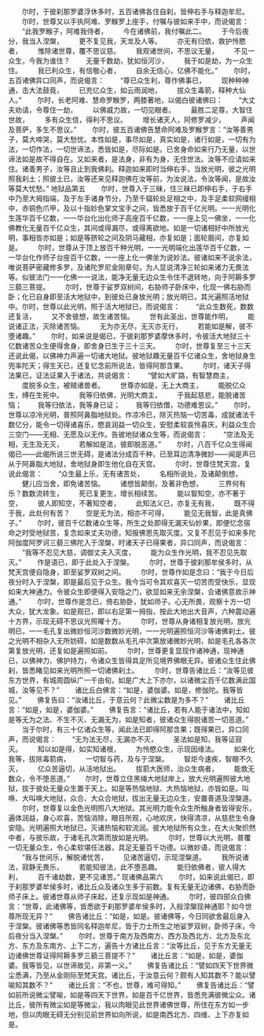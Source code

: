<!-- { "loadSidebar": true } -->
　　尔时，于彼刹那罗婆浮休多时，五百诸佛各住自刹，皆伸右手与释迦牟尼。
　　尔时，世尊又以手执阿难、罗睺罗上座手，付嘱与彼如来手中，而说偈言：
　　“此我罗睺子，阿难我侍者，
　　今在诸佛前，我付嘱此二。
　　于今后夜分，我当入涅槃，
　　更不复见我，天龙及人等。
　　亦无有归依，救护怜愍者，
　　惟除诸世尊，覆不思议慈。
　　我观诸世间，不思议无量，
　　不见一众生，今我为谁住？
　　无量千数劫，犹如恒河沙，
　　我于如是劫，为一众生住。
　　我已利众生，有信敬心者，
　　自余无信心，亿佛不能化。”
　　尔时，五百诸佛异口同声，而说偈言：
　　“尊已众生利，尊作佛事已，
　　现种种神通，击大法鼓竟，
　　已充亿众生，如云雨润地，
　　拔众生毒箭，释种大仙人。”
　　尔时，长老阿难、慧命罗睺罗，两膝著地，以偈白彼诸佛曰：
　　“大丈夫劝请，令尊住一劫，
　　以佛威力故，一切见眼者。
　　最胜二足尊，大智住世故，
　　多有众生信，得利不思议。
　　增长诸天人，阿修罗减少，
　　声闻及菩萨，多生不思议。”
　　尔时，彼五百诸佛告慧命阿难及罗睺罗言：“汝等善男子，莫大啼哭，莫大愁忧。本性如是，事尽如是，真实如是，诸行如是，一切有为法，一切作法，一切世谛法，悉皆如是，尽际如是。已舍身命如来行乃无量，以世谛法如是故不得自在。又如来者，是法身，非有为身，无住世法。汝等不应请如来住。诸善男子，汝等且止到我佛刹。释迦如来即时当伸右手，当放光明，彼之光明照我刹土；照彼土已，汝等还来见释迦佛在汝等前，为汝说法，令汝等闻，是故汝等莫大忧愁。”
地狱品第五
　　尔时，世尊入于三昧，住三昧已即伸右手，于右手中乃至大拇指端，及于左手诸身节分，乃至千辐轮处足相之中，及手足柔软网缦相中，赤铜色爪甲，及以十指妙色掌文宝手之间，皆悉放于百千亿光明。一一光明化生莲华百千亿数，一一华台化出化师子高座百千亿数，一一座上见一佛坐，一一化佛教化无量百千亿众生，其间或得漏尽，或得离欲地。如是一切诸相好中所放光明，事相皆亦如是；如是等脐轮之间及阴马藏相，亦复如是；面轮眉间，亦复如是。
　　尔时，世尊从于顶上放百千种光明，一一光明端化出莲华百千亿数，一一华台化作师子台座百千亿数，一一座上化一佛坐为说妙法。彼诸如来不说余法，唯说菩萨密藏修多罗，及诸陀罗尼金刚章句，为人显说清净三轮如来诸力无畏法等。似彼法门一一化佛一一说法，能净无量无边众生令住不退转地，向于阿耨多罗三藐三菩提。
　　尔时，世尊于娑罗双树间，右胁师子卧床中，化现一佛右胁而卧；化已自身即至活大地狱中，到彼处已身放光明；放光明已，其光遍照活地狱中。尔时，世尊以此光明，照于活大地狱已，而说偈言：
　　“此众生数死，数数还复活，
　　又不舍彼想，故生诸苦恼。
　　世有此圣出，世尊能作明，
　　能说诸正法，灭除诸苦恼。
　　无为亦无尽，无灭亦无行，
　　若能如是解，彼不堕诸趣。”
　　尔时，如来说是偈已，于彼刹那罗婆摩休多时，令彼活大地狱三十亿数诸苦众生便得舍身，即舍身已生于三十三天。
　　尔时，世尊复至三十三天还说此偈，以佛神力声遍一切诸大地狱。彼地狱趣无量百千亿诸众生，舍地狱身生兜率陀天；得生天已，还复忆念前所说法，皆得阿那含果。
　　尔时，诸天子得法果已，证法证果入于诸法，共说偈言：
　　“譬如大旷路，有智慧商主，
　　度脱多众生，被贼诸兽者。
　　世尊亦如是，无上大商主，
　　能脱亿众生，缚在生死中。
　　我等归依佛，光明大商主，
　　于我起慈悲，能脱诸苦恼；
　　我等归依法，我等身已证；
　　我等归依僧，功德难思议。”
　　尔时，世尊以凉冷光明，普照阿鼻脂地狱处。作凉冷已，除灭热恼一切苦毒，成就诸法千数亿分，能令一切得诸喜乐，愍哀润益一切众生，安慰柔软哀怜喜庆，利益众生合三空门——无相、无愿及以无作。告彼地狱诸众生等，而说偈言：
　　“空法及无相，无生及无灭，
　　若解如是法，彼即脱恶道。”
　　尔时，八百千亿众生得闻偈已——此偈所说三世无碍，是诸法分成百千种，已至耳边清净微妙——闻是声已从于阿鼻脂大地狱，舍地狱身即生他化自在天宫。
　　尔时，世尊住梵天宫，复说此偈言：
　　“众生最上乐，无有诸苦处，
　　名相所说处，及诸颠倒想，
　　健儿应当舍，即免诸苦恼。
　　诸想皆颠倒，及著非色想，
　　三界何有乐？数数流转生，
　　死已复更生，增长相续苦。
　　能以智知空，亦不著于空，
　　彼人即知空，不著知空者，
　　此知法义已，亦复无有我，
　　既不得于我，此处何有苦？
　　空是无为法，相亦不可得，
　　能见无我智，此是真佛子。”
　　尔时，彼百千亿数诸众生等，所生之处即得无漏天仙妙果，即便忆念宿命之时受地狱苦，复念如来丈夫功德，知报佛恩先取灭度。又复不忍见于如来多陀阿伽度阿罗诃三藐三佛陀入于涅槃，时诸天子已得果者，异口同声，而说偈言：
　　“我等不忍见大慈，调御丈夫入灭度，
　　能为众生作光明，我不忍见先取灭。”
　　作是语已，即于此处入于涅槃。
　　尔时，世尊于彼刹那牟侯多时，从梵天宫便自隐身，即至娑罗双树之间。
　　尔时，世尊作如是念曰：“我于今日后夜分时入于涅槃，即是最后见于众生。我今当可令其欢喜灭一切苦而受快乐，显现如来大神通力。令彼众生即便得入安隐之门，欲显如来无余涅槃，合诸佛意故示神通。”
　　尔时，世尊作是念已，倚右胁卧，犹如师子。心无所畏，观察十方一切大众，犹大龙象。如是观已，即以右足第一拇指，按此大地出大音声，六种震动遍十方界，示现无碍不思议光照曜十方。
　　尔时，世尊从身诸相复放光明，放光明已，一一毛孔复出微妙恒河沙数微妙光明，一一光明遍照恒河沙等诸佛刹土。彼之光明不相杂入无所妨碍，如是数数从毛孔中次第放诸微妙光明，如是毛孔各各次第复放光明，还复如是遍照如前。
　　尔时，世尊更复显现作诸神通，现神通已，以佛神力、佛护持力，令诸众生皆得具足所见境界佛眼无异。彼诸众生住此佛刹，皆悉睹见如来光明所照一切诸佛刹土。
　　尔时，世尊告诸比丘：“汝等见彼东方世界，有城周圆纵广一千由旬，如是广大上下亦尔，以诸微尘百千亿数满此国城，汝等见不？”
　　诸比丘白佛言：“如是，婆伽婆。如是，修伽陀。我等皆见。”
　　佛复告曰：“汝诸比丘，于意云何？此微尘数是为多不？”
　　诸比丘言：“如是，如是，婆伽婆。”
　　佛复告言：“诸比丘，若有人能于诸法中，知如是等无为之法、不生不灭、无漏无为，如是知者，彼诸众生得脱诸苦一切恶道。”
　　当于尔时，有三十亿诸众生等，闻此法已即得阿那含果；既得果已，异口同声，而说偈言：
　　“无为法无尽，无漏亦不灭，
　　圣法如是知，我等证寂灭。
　　知以如是得，如实知诸根，
　　为怜愍众生，示现因缘法。
　　如来化我等，拔除毒箭病，
　　一切智与药，及与于涅槃。
　　智炬今速疾，智眼不久灭，
　　亿众苦逼切，从活地狱出。
　　拔箭大医师，治众生病者，
　　能救无数众，令不堕恶道。”
　　尔时，世尊立住黑绳大地狱岸上，放大光明遍照彼大地狱，拔于彼处无量众生置于天上。如是等热恼地狱、大热恼地狱，亦皆如是。叫唤、大叫唤大地狱，众合、大众合地狱，拔出无量无边众生，安置善道及涅槃道。
　　尔时，世尊复以金色光明照八大地狱。其光明力能令众生所触身者皆得安乐，遍体润益，身心欢喜，苦恼消除，眼目所观，心地欢庆，快得清凉，从慈悲生令身安隐。光明遍照大地狱已，灭诸热恼和软流润。彼大地狱所有众生，在大火聚炽然中者，与彼乐故，于诸毛孔次第而放如是光明。
　　尔时，世尊以大光明，普覆一切无量众生，令心柔软堪任法器，具足无量百千功德。以微妙语，而说偈言：
　　“我与世间乐，解脱诸忧苦，
　　见诸苦逼切，示现涅槃道。
　　我所说诸法，寂静无畏乐，
　　若能知彼法，此不堕恶趣。
　　能归依佛者，彼人得大利，
　　百千诸劫数，更不见诸苦。”
现诸佛品第六
　　尔时，如来说此偈已，即于刹那罗婆牟侯多时，诸比丘众及诸众生多于前数。复有无量无边诸佛，右胁而卧师子床上。彼诸世尊从师子床起，还复示现如是神通。
　　尔时，彼四部众白佛言：“世尊，此诸佛等，皆悉欲于刹那罗婆牟侯多时，入般涅槃现神通耶？如今世尊所现无异？”
　　佛告诸比丘：“如是，如是。彼诸佛等，今日同欲舍最后身入于涅槃。彼诸佛等悉皆同名释迦牟尼，皆于力士所生之地娑罗双树，卧师子床，今后夜分当入涅槃。”
　　尔时，世尊于南方及西南方、西方及西北方、北方及东北方、东方及东南方、上下二方，遍告十方诸比丘言：“汝等比丘，见于东方无量无边诸佛世尊证得阿耨多罗三藐三菩提不？”
　　诸比丘言：“如是，如是，婆伽婆。我等皆见，以世谛故见，非第一义。”
　　佛复告诸比丘：“譬如四天下世界微尘悉满，乃至从金刚际至梵天宫。诸比丘，于汝意云何？颇有人知其数不？能以譬喻知其数不？”
　　诸比丘言：“不也，世尊，难可得知。”
　　佛复告诸比丘：“譬如前所说微尘譬喻，如是等四天下世界，如是百千亿世界，皆悉充满彼微尘众。诸比丘，彼所有微尘如是等微尘，我以肉眼见此世界诸佛世尊，所住在东方如一步地，但以肉眼无碍无分别见前世界如向所说，如是南西北方、四维、上下亦复如是。
